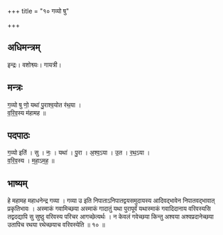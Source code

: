 +++
title = "१० गव्यो षु"

+++
## अधिमन्त्रम्
इन्द्रः। वशोश्व्यः। गायत्री।

## मन्त्रः
ग॒व्यो षु णो॒ यथा॑ पु॒राश्व॒योत र॑थ॒या ।  
व॒रि॒व॒स्य म॑हामह ॥

## पदपाठः
ग॒व्यो इति॑॑ । सु । नः॒ । यथा॑ । पु॒रा । अ॒श्व॒ऽया । उ॒त । र॒थ॒ऽया ।  
व॒रि॒व॒स्य । म॒हा॒ऽम॒ह॒ ॥

## भाष्यम्
हे महामह महाधनेन्द्र गव्या । गव्या उ इति निपाताऽनिपातद्वयसमुदायस्य आदिवद्भावेन निपातवद्भावात् प्रकृतिभावः । अस्माकं गवामिच्छया अस्माकं गादातुं यथा पुरापूर्वं यथास्माकं गवादिदानाय वरिवस्यसि तद्वदद्यापि सु सुष्ठु वरिवस्य परिचर आगच्छेत्यर्थः । न केवलं गवेच्छया किन्तु अश्वया अश्वप्रदानेच्छया उतापिच रथया रथेच्छयाच वरिवस्येति ॥ १० ॥